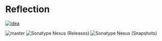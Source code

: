 # Reflection

[![idea](https://www.elegantobjects.org/intellij-idea.svg)](https://www.jetbrains.com/idea/)

![master](https://github.com/Infumia/reflection/workflows/snapshot/badge.svg)
![Sonatype Nexus (Releases)](https://img.shields.io/nexus/r/tr.com.infumia/reflection?label=maven-central&server=https%3A%2F%2Foss.sonatype.org%2F)
![Sonatype Nexus (Snapshots)](https://img.shields.io/nexus/s/tr.com.infumia/reflection?label=maven-central&server=https%3A%2F%2Foss.sonatype.org)
